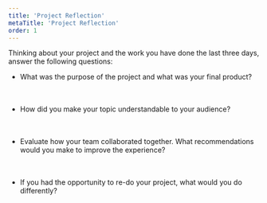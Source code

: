 ```yaml
---
title: 'Project Reflection'
metaTitle: 'Project Reflection'
order: 1
---
```


Thinking about your project and the work you have done the last three days, answer the following questions:

* What was the purpose of the project and what was your final product?
<br/><br/><br/>

* How did you make your topic understandable to your audience?
<br/><br/><br/>

* Evaluate how your team collaborated together. What recommendations would you make to improve the experience?
<br/><br/><br/>

* If you had the opportunity to re-do your project, what would you do differently?

 

 